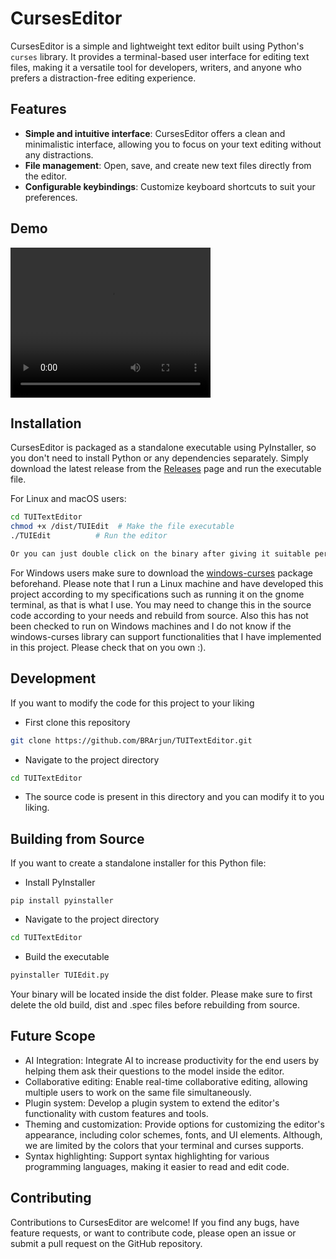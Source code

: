 # CursesEditor

CursesEditor is a simple and lightweight text editor built using Python's `curses` library. It provides a terminal-based user interface for editing text files, making it a versatile tool for developers, writers, and anyone who prefers a distraction-free editing experience.

## Features

- **Simple and intuitive interface**: CursesEditor offers a clean and minimalistic interface, allowing you to focus on your text editing without any distractions.
- **File management**: Open, save, and create new text files directly from the editor.
- **Configurable keybindings**: Customize keyboard shortcuts to suit your preferences.

## Demo

<video width="320" height="240" controls>
  <source src="TUIDemo.mp4" type="video/mp4">
</video>


## Installation

CursesEditor is packaged as a standalone executable using PyInstaller, so you don't need to install Python or any dependencies separately. Simply download the latest release from the [Releases](https://github.com/BRArjun/CursesEditor/releases) page and run the executable file.

For Linux and macOS users:

```bash
cd TUITextEditor
chmod +x /dist/TUIEdit  # Make the file executable
./TUIEdit          # Run the editor

Or you can just double click on the binary after giving it suitable permissions.
```

For Windows users make sure to download the [windows-curses](https://pypi.org/project/windows-curses/) package beforehand.
Please note that I run a Linux machine and have developed this project according to my specifications such as running it on the gnome terminal, as that is what I use.
You may need to change this in the source code according to your needs and rebuild from source.
Also this has not been checked to run on Windows machines and I do not know if the windows-curses library can support functionalities that I have implemented in this project.
Please check that on you own :).
## Development

If you want to modify the code for this project to your liking

- First clone this repository
```bash
git clone https://github.com/BRArjun/TUITextEditor.git
```
- Navigate to the project directory
```bash
cd TUITextEditor
```
- The source code is present in this directory and you can modify it to you liking.

## Building from Source

If you want to create a standalone installer for this Python file:

- Install PyInstaller
```
pip install pyinstaller
```
- Navigate to the project directory
```bash
cd TUITextEditor
```
- Build the executable
```bash
pyinstaller TUIEdit.py
```
Your binary will be located inside the dist folder.
Please make sure to first delete the old build, dist and .spec files before rebuilding from source.

## Future Scope

- AI Integration: Integrate AI to increase productivity for the end users by helping them ask their questions to the model inside the editor.
- Collaborative editing: Enable real-time collaborative editing, allowing multiple users to work on the same file simultaneously.
- Plugin system: Develop a plugin system to extend the editor's functionality with custom features and tools.
- Theming and customization: Provide options for customizing the editor's appearance, including color schemes, fonts, and UI elements. Although, we are limited by the colors that your terminal and curses supports. 
- Syntax highlighting: Support syntax highlighting for various programming languages, making it easier to read and edit code.

## Contributing
Contributions to CursesEditor are welcome! If you find any bugs, have feature requests, or want to contribute code, please open an issue or submit a pull request on the GitHub repository.
